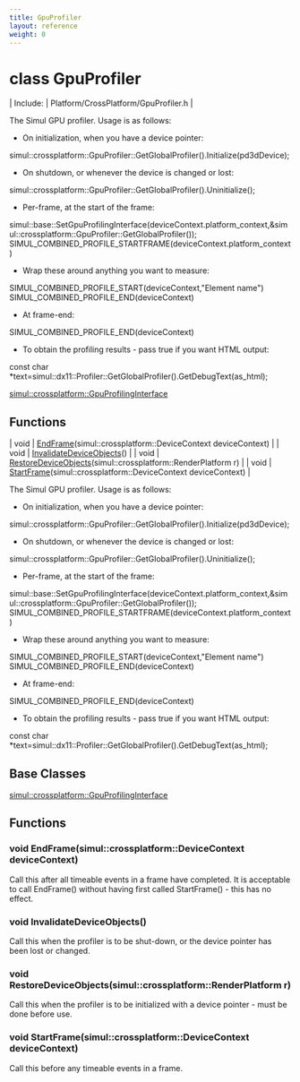 ```yaml
---
title: GpuProfiler
layout: reference
weight: 0
---
```

class GpuProfiler
===

| Include: | Platform/CrossPlatform/GpuProfiler.h |


The Simul GPU profiler. Usage is as follows:

* On initialization, when you have a device pointer:

simul::crossplatform::GpuProfiler::GetGlobalProfiler().Initialize(pd3dDevice);

* On shutdown, or whenever the device is changed or lost:

simul::crossplatform::GpuProfiler::GetGlobalProfiler().Uninitialize();

* Per-frame, at the start of the frame:

simul::base::SetGpuProfilingInterface(deviceContext.platform_context,&simul::crossplatform::GpuProfiler::GetGlobalProfiler());
SIMUL_COMBINED_PROFILE_STARTFRAME(deviceContext.platform_context)

*  Wrap these around anything you want to measure:

SIMUL_COMBINED_PROFILE_START(deviceContext,"Element name")
SIMUL_COMBINED_PROFILE_END(deviceContext)

* At frame-end:

SIMUL_COMBINED_PROFILE_END(deviceContext)

* To obtain the profiling results - pass true if you want HTML output:

const char *text=simul::dx11::Profiler::GetGlobalProfiler().GetDebugText(as_html);

  

[simul::crossplatform::GpuProfilingInterface](gpuprofilinginterface)

Functions
---

| void | [EndFrame](#EndFrame)(simul::crossplatform::DeviceContext deviceContext) |
| void | [InvalidateDeviceObjects](#InvalidateDeviceObjects)() |
| void | [RestoreDeviceObjects](#RestoreDeviceObjects)(simul::crossplatform::RenderPlatform r) |
| void | [StartFrame](#StartFrame)(simul::crossplatform::DeviceContext deviceContext) |


The Simul GPU profiler. Usage is as follows:

* On initialization, when you have a device pointer:

simul::crossplatform::GpuProfiler::GetGlobalProfiler().Initialize(pd3dDevice);

* On shutdown, or whenever the device is changed or lost:

simul::crossplatform::GpuProfiler::GetGlobalProfiler().Uninitialize();

* Per-frame, at the start of the frame:

simul::base::SetGpuProfilingInterface(deviceContext.platform_context,&simul::crossplatform::GpuProfiler::GetGlobalProfiler());
SIMUL_COMBINED_PROFILE_STARTFRAME(deviceContext.platform_context)

*  Wrap these around anything you want to measure:

SIMUL_COMBINED_PROFILE_START(deviceContext,"Element name")
SIMUL_COMBINED_PROFILE_END(deviceContext)

* At frame-end:

SIMUL_COMBINED_PROFILE_END(deviceContext)

* To obtain the profiling results - pass true if you want HTML output:

const char *text=simul::dx11::Profiler::GetGlobalProfiler().GetDebugText(as_html);

  


Base Classes
---
[simul::crossplatform::GpuProfilingInterface](gpuprofilinginterface)

Functions
---

### <a name="EndFrame"/>void EndFrame(simul::crossplatform::DeviceContext deviceContext)
Call this after all timeable events in a frame have completed. It is acceptable
to call EndFrame() without having first called StartFrame() - this has no effect.

### <a name="InvalidateDeviceObjects"/>void InvalidateDeviceObjects()
Call this when the profiler is to be shut-down, or the device pointer has been lost or changed.

### <a name="RestoreDeviceObjects"/>void RestoreDeviceObjects(simul::crossplatform::RenderPlatform r)
Call this when the profiler is to be initialized with a device pointer - must be done before use.

### <a name="StartFrame"/>void StartFrame(simul::crossplatform::DeviceContext deviceContext)
Call this before any timeable events in a frame.
